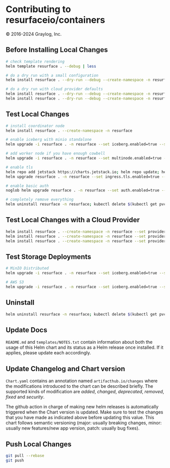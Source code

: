 # Contributing to resurfaceio/containers
&copy; 2016-2024 Graylog, Inc.

## Before Installing Local Changes

```bash
# check template rendering
helm template resurface . --debug | less

# do a dry run with a small configuration
helm install resurface . --dry-run --debug --create-namespace -n resurface --set custom.config.dbheap=3 --set custom.config.dbsize=3 --set custom.config.shardsize=1 --set custom.resources.cpu=3 --set custom.resources.memory=7

# do a dry run with cloud provider defaults
helm install resurface . --dry-run --debug --create-namespace -n resurface --set provider=azure
helm install resurface . --dry-run --debug --create-namespace -n resurface --set provider=aws
```

## Test Local Changes

```bash
# install coordinator node
helm install resurface . --create-namespace -n resurface

# enable iceberg with minio standalone
helm upgrade -i resurface . -n resurface --set iceberg.enabled=true --set minio.enabled=true --set minio.mode=standalone --set minio.replicas=1 --set minio.rootUser=minio --set minio.rootPassword=minio123 --set ingress.minio.expose=true --reuse-values

# add worker node if you have enough cowbell
helm upgrade -i resurface . -n resurface --set multinode.enabled=true --set multinode.workers=1 --reuse-values

# enable tls
helm repo add jetstack https://charts.jetstack.io; helm repo update; helm install cert-manager jetstack/cert-manager -n resurface --version v1.13.3 --set installCRDs=true --set prometheus.enabled=false
helm upgrade resurface . -n resurface --set ingress.tls.enabled=true --set ingress.tls.autoissue.enabled=true --set ingress.tls.autoissue.email=rob@resurface.io --set ingress.tls.host=radware4 --reuse-values

# enable basic auth
noglob helm upgrade resurface . -n resurface --set auth.enabled=true --set auth.basic.enabled=true --set auth.basic.credentials[0].username=rob --set auth.basic.credentials[0].password=blah1234 --reuse-values

# completely remove everything
helm uninstall resurface -n resurface; kubectl delete $(kubectl get pvc -n resurface -o name) -n resurface; helm uninstall cert-manager -n resurface; kubectl delete namespace resurface; kubectl delete clusterrole kubernetes-ingress; kubectl delete clusterrolebinding kubernetes-ingress; kubectl delete ingressclass haproxy
```

## Test Local Changes with a Cloud Provider

```bash
helm install resurface . --create-namespace -n resurface --set provider=azure
helm install resurface . --create-namespace -n resurface --set provider=aws
helm install resurface . --create-namespace -n resurface --set provider=gcp
```

## Test Storage Deployments

```bash
# MinIO Distributed
helm upgrade -i resurface . -n resurface --set iceberg.enabled=true --set minio.enabled=true --set minio.mode=distributed --set minio.replicas=4 --set minio.rootUser=minio --set minio.rootPassword=minio123  --set minio.ingress.expose=true --reuse-values

# AWS S3
helm upgrade -i resurface . -n resurface --set iceberg.enabled=true --set iceberg.s3.enabled=true --set iceberg.s3.bucketname=iceberg.resurface --set iceberg.s3.aws.region=us-west-2 --set iceberg.s3.aws.accesskey=<AWS-ACCESS-KEY> --set iceberg.s3.aws.secretkey=<AWS-SECRET-KEY> --reuse-values
```

## Uninstall

```bash
helm uninstall resurface -n resurface; kubectl delete $(kubectl get pvc -n resurface -o name) -n resurface; helm uninstall cert-manager -n resurface; kubectl delete namespace resurface; kubectl delete clusterrole kubernetes-ingress; kubectl delete clusterrolebinding kubernetes-ingress; kubectl delete ingressclass haproxy
```

## Update Docs

`README.md` and `templates/NOTES.txt` contain information about both the usage of this Helm chart and its status as a Helm release once installed. If it applies, please update each accordingly.

## Update Changelog and Chart version

`Chart.yaml` contains an annotation named `artifacthub.io/changes` where the modifications introduced to the chart can be described briefly. The supported kinds of modification are *added*, *changed*, *deprecated*, *removed*, *fixed* and *security*.

The github action in charge of making new helm releases is automatically triggered when the Chart version is updated. Make sure to test the changes that you have made as indicated above before updating this value. This chart follows semantic versioning (major: usually breaking changes, minor: usually new features/new app version, patch: usually bug fixes).

## Push Local Changes

```bash
git pull --rebase
git push
```

